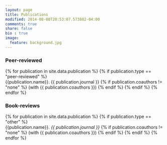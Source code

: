 ```yaml
---
layout: page
title: Publications
modified: 2014-08-08T20:53:07.573882-04:00
comments: true
share: false
bio : true
image:
  feature: background.jpg
---
```



<h3>Peer-reviewed</h3>

<dl>
{% for publication in site.data.publication %}
	{% if publication.type == "peer-reviewed" %}
  	<dt>  {{publication.name}}. {{ publication.journal }}
  	{% if publication.coauthors != "none" %} (with {{ publication.coauthors }})
	{% endif %}
	{% endif %}
{% endfor %}
</dl>


<h3>Book-reviews</h3>


<dl>
{% for publication in site.data.publication %}
	{% if publication.type == "other" %}
  	<dt>  {{publication.name}}. <i>{{ publication.journal }}</i>
  	{% if publication.coauthors != "none" %} (with {{ publication.coauthors }})
	{% endif %}
	{% endif %}
{% endfor %}
</dl>


